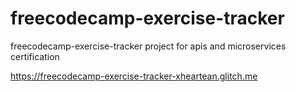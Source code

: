 # freecodecamp-exercise-tracker
freecodecamp-exercise-tracker project for  apis and microservices certification

https://freecodecamp-exercise-tracker-xheartean.glitch.me
